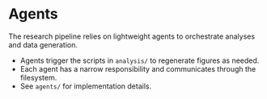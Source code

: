 # Agents

The research pipeline relies on lightweight agents to orchestrate analyses and data generation.

* Agents trigger the scripts in `analysis/` to regenerate figures as needed.
* Each agent has a narrow responsibility and communicates through the filesystem.
* See `agents/` for implementation details.

